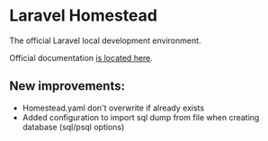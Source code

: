 # Laravel Homestead

The official Laravel local development environment.

Official documentation [is located here](http://laravel.com/docs/homestead?version=4.2).

## New improvements:
- Homestead.yaml don't overwrite if already exists
- Added configuration to import sql dump from file when creating database (sql/psql options)
